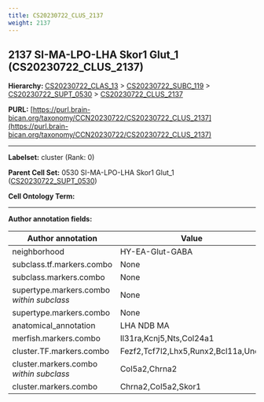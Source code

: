 ```yaml
---
title: CS20230722_CLUS_2137
weight: 2137
---
```

## 2137 SI-MA-LPO-LHA Skor1 Glut_1 (CS20230722_CLUS_2137)
<b>Hierarchy: </b>
[CS20230722_CLAS_13](../CS20230722_CLAS_13) >
[CS20230722_SUBC_119](../CS20230722_SUBC_119) >
[CS20230722_SUPT_0530](../CS20230722_SUPT_0530) >
[CS20230722_CLUS_2137](../CS20230722_CLUS_2137)

**PURL:** [https://purl.brain-bican.org/taxonomy/CCN20230722/CS20230722_CLUS_2137](https://purl.brain-bican.org/taxonomy/CCN20230722/CS20230722_CLUS_2137)

---


**Labelset:** cluster (Rank: 0)

**Parent Cell Set:** 0530 SI-MA-LPO-LHA Skor1 Glut_1 ([CS20230722_SUPT_0530](../CS20230722_SUPT_0530))



**Cell Ontology Term:** 

[MARKER GENES.]: #


---

[TRANSFERRED ANNOTATIONS.]: #


[AUTHOR ANNOTATION FIELDS.]: #


**Author annotation fields:**

| Author annotation | Value |
|-------------------|-------|
|neighborhood|HY-EA-Glut-GABA|
|subclass.tf.markers.combo|None|
|subclass.markers.combo|None|
|supertype.markers.combo _within subclass_|None|
|supertype.markers.combo|None|
|anatomical_annotation|LHA NDB MA|
|merfish.markers.combo|Il31ra,Kcnj5,Nts,Col24a1|
|cluster.TF.markers.combo|Fezf2,Tcf7l2,Lhx5,Runx2,Bcl11a,Uncx|
|cluster.markers.combo _within subclass_|Col5a2,Chrna2|
|cluster.markers.combo|Chrna2,Col5a2,Skor1|
